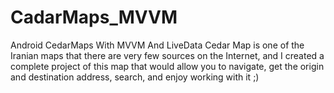 # CadarMaps_MVVM
Android CedarMaps With MVVM And LiveData
Cedar Map is one of the Iranian maps that there are very few sources on the Internet, and I created a complete project of this map that would allow you to navigate, get the origin and destination address, search, and enjoy working with it ;)
